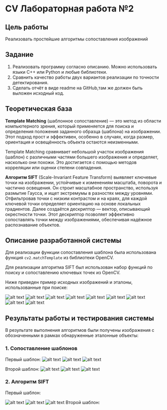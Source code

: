 # CV Лабораторная работа №2
## Цель работы
Реализовать простейшие алгоритмы сопоставления изображений
## Задание
1. Реализовать программу согласно описанию. Можно использовать языки C++ или Python и любые библиотеки.
2. Сравнить качество работы двух вариантов реализации по точности детектирования.
3. Сделать отчёт в виде readme на GitHub,там же должен быть выложен исходный код.
## Теоретическая база
<b>Template Matching</b> (шаблонное сопоставление) — это метод из области компьютерного зрения, который применяется для поиска и определения положения заданного образца (шаблона) на изображении. Этот подход прост и эффективен, особенно в случаях, когда размер, ориентация и освещённость объекта остаются неизменными.

Template Matching сравнивает небольшой участок изображения (шаблон) с различными частями большего изображения и определяет, насколько они похожи. Это достигается с помощью методов корреляции или оценки степени совпадения.

<b>Алгоритм SIFT</b> (Scale-Invariant Feature Transform) выявляет ключевые точки на изображении, устойчивые к изменениям масштаба, поворота и частично освещения. Он строит масштабное пространство, используя размытие Гаусса, и ищет экстремумы в разностях между уровнями. Отфильтровав точки с низким контрастом и на краях, для каждой ключевой точки определяет ориентацию на основе локальных градиентов. Далее создаётся дескриптор — вектор, описывающий окрестности точки. Этот дескриптор позволяет эффективно сопоставлять точки между изображениями, обеспечивая надёжное распознавание объектов.

## Описание разработанной системы
Для реализации функции сопоставления шаблона была использована функция ```cv2.matchTemplate``` из библиотеки OpenCV.

Для реализации алгоритма SIFT был использован набор функций по поиску и сопоставлению ключевых точек из OpenCV.

Ниже приведен пример исходных изображений и эталоны, использованные при поиске:

![alt text](https://github.com/Okoyaki/CV-Lab2/blob/24a52a2084a045c0af6055c0f15c0bcb113fd38d/data/orig/images/img1.jpg)
![alt text](https://github.com/Okoyaki/CV-Lab2/blob/24a52a2084a045c0af6055c0f15c0bcb113fd38d/data/orig/templates/img1.jpg)
![alt text](https://github.com/Okoyaki/CV-Lab2/blob/24a52a2084a045c0af6055c0f15c0bcb113fd38d/data/orig/templates_add/img1.jpg)
![alt text](https://github.com/Okoyaki/CV-Lab2/blob/24a52a2084a045c0af6055c0f15c0bcb113fd38d/data/orig/images/img2.jpg)
![alt text](https://github.com/Okoyaki/CV-Lab2/blob/24a52a2084a045c0af6055c0f15c0bcb113fd38d/data/orig/templates/img2.jpg)
![alt text](https://github.com/Okoyaki/CV-Lab2/blob/24a52a2084a045c0af6055c0f15c0bcb113fd38d/data/orig/templates_add/img2.jpg)
![alt text](https://github.com/Okoyaki/CV-Lab2/blob/24a52a2084a045c0af6055c0f15c0bcb113fd38d/data/orig/images/img3.jpg)
![alt text](https://github.com/Okoyaki/CV-Lab2/blob/24a52a2084a045c0af6055c0f15c0bcb113fd38d/data/orig/templates/img3.jpg)
![alt text](https://github.com/Okoyaki/CV-Lab2/blob/24a52a2084a045c0af6055c0f15c0bcb113fd38d/data/orig/templates_add/img3.jpg)

## Результаты работы и тестирования системы
В результате выполнения алгоритмов были получены изображения с обозначенными в рамках обнаруженные эталонные объекты:

### 1. Сопоставление шаблонов
Первый шаблон:
![alt text](https://github.com/Okoyaki/CV-Lab2/blob/eb5e409a981cf60fe3654e5671f92c4b0ced2e64/data/result/tm/temp/img0.jpg)
![alt text](https://github.com/Okoyaki/CV-Lab2/blob/eb5e409a981cf60fe3654e5671f92c4b0ced2e64/data/result/tm/temp/img1.jpg)
![alt text](https://github.com/Okoyaki/CV-Lab2/blob/eb5e409a981cf60fe3654e5671f92c4b0ced2e64/data/result/tm/temp/img2.jpg)

Второй шаблон:
![alt text](https://github.com/Okoyaki/CV-Lab2/blob/eb5e409a981cf60fe3654e5671f92c4b0ced2e64/data/result/tm/temp_add/img0.jpg)
![alt text](https://github.com/Okoyaki/CV-Lab2/blob/eb5e409a981cf60fe3654e5671f92c4b0ced2e64/data/result/tm/temp_add/img1.jpg)
![alt text](https://github.com/Okoyaki/CV-Lab2/blob/eb5e409a981cf60fe3654e5671f92c4b0ced2e64/data/result/tm/temp_add/img2.jpg)

### 2. Алгоритм SIFT
Первый шаблон:

![alt text](https://github.com/Okoyaki/CV-Lab2/blob/eb5e409a981cf60fe3654e5671f92c4b0ced2e64/data/result/kp/temp/img0.jpg)
![alt text](https://github.com/Okoyaki/CV-Lab2/blob/eb5e409a981cf60fe3654e5671f92c4b0ced2e64/data/result/kp/temp/img1.jpg)
![alt text](https://github.com/Okoyaki/CV-Lab2/blob/eb5e409a981cf60fe3654e5671f92c4b0ced2e64/data/result/kp/temp/img2.jpg)
Второй шаблон:
